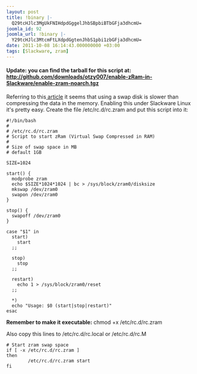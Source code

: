 ```yaml
---
layout: post
title: !binary |-
  Q29tcHJlc3MgUkFNIHdpdGggelJhbSBpbiBTbGFja3dhcmU=
joomla_id: 92
joomla_url: !binary |-
  Y29tcHJlc3MtcmFtLXdpdGgtenJhbS1pbi1zbGFja3dhcmU=
date: 2011-10-08 16:14:43.000000000 +03:00
tags: [Slackware, zram]
---
```

<h4>Update: you can find the tarball for this script at: <a href="http://github.com/downloads/otzy007/enable-zRam-in-Slackware/enable-zram-noarch.tgz">http://github.com/downloads/otzy007/enable-zRam-in-Slackware/enable-zram-noarch.tgz </a></h4>
Referring to this<a href="http://www.webupd8.org/2011/10/increased-performance-in-linux-with.html" target="_blank"> article</a> it seems that using a swap disk is slower than compressing the data in the memory.
Enabling this under Slackware Linux it's pretty easy.
Create the file /etc/rc.d/rc.zram and put this script into it:

```````````````````````````````````````````````````````
#!/bin/bash
#
# /etc/rc.d/rc.zram
# Script to start zRam (Virtual Swap Compressed in RAM)
#
# Size of swap space in MB
# default 1GB

SIZE=1024

start() {
  modprobe zram
  echo $SIZE*1024*1024 | bc > /sys/block/zram0/disksize
  mkswap /dev/zram0
  swapon /dev/zram0
}

stop() {
  swapoff /dev/zram0
}

case "$1" in
  start)
    start
  ;;

  stop)
    stop
  ;;

  restart)
    echo 1 > /sys/block/zram0/reset
  ;;

  *)
  echo "Usage: $0 (start|stop|restart)"
esac
```````````````````````````````````````````````````````

<strong>Remember to make it executable:</strong> chmod +x /etc/rc.d/rc.zram

Also copy this lines to /etc/rc.d/rc.local or /etc/rc.d/rc.M

``````````````````````````````
# Start zram swap space
if [ -x /etc/rc.d/rc.zram ]
then
        /etc/rc.d/rc.zram start
fi
```````````````````````````````

